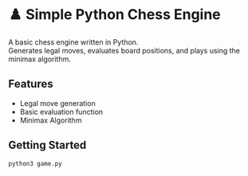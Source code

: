 # ♟️ Simple Python Chess Engine

A basic chess engine written in Python.  
Generates legal moves, evaluates board positions, and plays using the minimax algorithm.

## Features
- Legal move generation
- Basic evaluation function
- Minimax Algorithm

## Getting Started

```bash
python3 game.py
